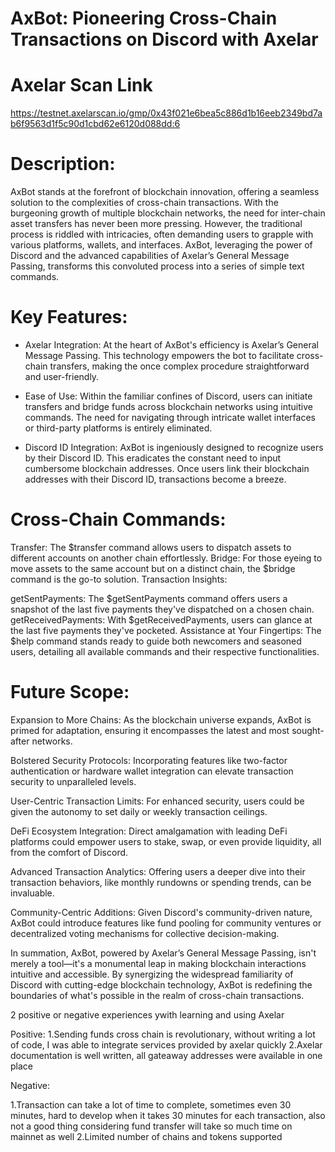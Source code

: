 # AxBot: Pioneering Cross-Chain Transactions on Discord with Axelar

# Axelar Scan Link
https://testnet.axelarscan.io/gmp/0x43f021e6bea5c886d1b16eeb2349bd7ab6f9563d1f5c90d1cbd62e6120d088dd:6

# Description:
AxBot stands at the forefront of blockchain innovation, offering a seamless solution to the complexities of cross-chain transactions. With the burgeoning growth of multiple blockchain networks, the need for inter-chain asset transfers has never been more pressing. However, the traditional process is riddled with intricacies, often demanding users to grapple with various platforms, wallets, and interfaces. AxBot, leveraging the power of Discord and the advanced capabilities of Axelar’s General Message Passing, transforms this convoluted process into a series of simple text commands.

# Key Features:

- Axelar Integration: At the heart of AxBot's efficiency is Axelar’s General Message Passing. This technology empowers the bot to facilitate cross-chain transfers, making the once complex procedure straightforward and user-friendly.

- Ease of Use: Within the familiar confines of Discord, users can initiate transfers and bridge funds across blockchain networks using intuitive commands. The need for navigating through intricate wallet interfaces or third-party platforms is entirely eliminated.

- Discord ID Integration: AxBot is ingeniously designed to recognize users by their Discord ID. This eradicates the constant need to input cumbersome blockchain addresses. Once users link their blockchain addresses with their Discord ID, transactions become a breeze.

# Cross-Chain Commands:

Transfer: The $transfer command allows users to dispatch assets to different accounts on another chain effortlessly.
Bridge: For those eyeing to move assets to the same account but on a distinct chain, the $bridge command is the go-to solution.
Transaction Insights:

getSentPayments: The $getSentPayments command offers users a snapshot of the last five payments they've dispatched on a chosen chain.
getReceivedPayments: With $getReceivedPayments, users can glance at the last five payments they've pocketed.
Assistance at Your Fingertips: The $help command stands ready to guide both newcomers and seasoned users, detailing all available commands and their respective functionalities.

# Future Scope:

Expansion to More Chains: As the blockchain universe expands, AxBot is primed for adaptation, ensuring it encompasses the latest and most sought-after networks.

Bolstered Security Protocols: Incorporating features like two-factor authentication or hardware wallet integration can elevate transaction security to unparalleled levels.

User-Centric Transaction Limits: For enhanced security, users could be given the autonomy to set daily or weekly transaction ceilings.

DeFi Ecosystem Integration: Direct amalgamation with leading DeFi platforms could empower users to stake, swap, or even provide liquidity, all from the comfort of Discord.

Advanced Transaction Analytics: Offering users a deeper dive into their transaction behaviors, like monthly rundowns or spending trends, can be invaluable.

Community-Centric Additions: Given Discord's community-driven nature, AxBot could introduce features like fund pooling for community ventures or decentralized voting mechanisms for collective decision-making.

In summation, AxBot, powered by Axelar’s General Message Passing, isn't merely a tool—it's a monumental leap in making blockchain interactions intuitive and accessible. By synergizing the widespread familiarity of Discord with cutting-edge blockchain technology, AxBot is redefining the boundaries of what's possible in the realm of cross-chain transactions.

2 positive or negative experiences ywith learning and using Axelar

Positive:
1.Sending funds cross chain is revolutionary, without writing a lot of code, I was able to integrate services provided by axelar quickly
2.Axelar documentation is well written, all gateaway addresses were available in one place

Negative:

1.Transaction can take a lot of time to complete, sometimes even 30 minutes, hard to develop when it takes 30 minutes for each transaction, also not a good thing considering fund transfer will take so much time on mainnet as well
2.Limited number of chains and tokens supported
